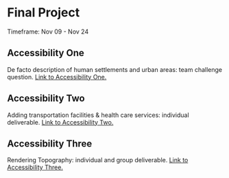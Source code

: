 # Final Project

Timeframe: Nov 09 - Nov 24 <br/>

## Accessibility One
De facto description of human settlements and urban areas: team challenge question. [Link to Accessibility One.](access1.md)<br/>

## Accessibility Two
Adding transportation facilities & health care services: individual deliverable. [Link to Accessibility Two.](access2.md)<br/>

## Accessibility Three
Rendering Topography: individual and group deliverable. [Link to Accessibility Three.](access3.md)<br/>

